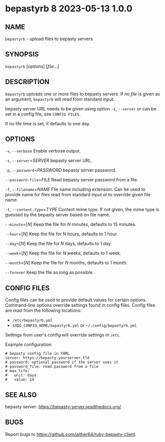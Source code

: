 # bepastyrb 8                       2023-05-13                             1.0.0

## NAME
`bepastyrb` - upload files to bepasty servers

## SYNOPSIS
`bepastyrb` [*options*] [*file*...]

## DESCRIPTION
`bepastyrb` uploads one or more files to bepasty servers. If no *file* is given
as an argument, `bepastyrb` will read from standard input.

bepasty server URL needs to be given using option `-s`, `--server` or can be
set in a config file, see `CONFIG FILES`.

If no life time is set, it defaults to one day.

## OPTIONS
`-v`, `--verbose`
  Enable verbose output.

`-s`, `--server`=*SERVER*
  bepasty server URL.

`-p`, `--password`=*PASSWORD*
  bepasty server password.

`--password-file`=*FILE*
  Read bepasty server password from a file.

`-f`, `--filename`=*NAME*
  File name including extension. Can be used to provide name for files read
  from standard input or to override given file name.

`-t`, `--content-type`=*TYPE*
  Content mime type. If not given, the mime type is guessed by the bepasty server
  based on file name.

`--minute`=[*N*]
  Keep the file for *N* minutes, defaults to 15 minutes.

`--hour`=[*N*]
  Keep the file for *N* hours, defaults to 1 hour.

`--day`=[*N*]
  Keep the file for *N* days, defaults to 1 day.

`--week`=[*N*]
  Keep the file for *N* weeks, defaults to 1 week.

`--month`=[*N*]
  Keep the file for *N* months, defaults to 1 month.

`--forever`
  Keep the file as long as possible.

## CONFIG FILES
Config files can be used to provide default values for certain options.
Command-line options override settings found in config files. Config files are
read from the following locations:

  - `/etc/bepastyrb.yml`
  - `$XDG_CONFIG_HOME/bepastyrb.yml` or `~/.config/bepastyrb.yml`

Settings from user's config will override settings in `/etc`.

Example configuration:

```
# bepasty config file in YAML
server: https://bepasty.yourserver.tld
# password: optional password if the server uses it
# password_file: read password from a file
# max_life:
#   unit: days
#   value: 14
```

## SEE ALSO
bepasty server: https://bepasty-server.readthedocs.org/

## BUGS
Report bugs to https://github.com/aither64/ruby-bepasty-client.
